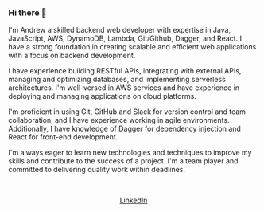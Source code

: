 

### Hi there 👋
I'm Andrew a skilled backend web developer with expertise in Java, JavaScript, AWS, DynamoDB, Lambda, Git/Github, Dagger, and React. I have a strong foundation in creating scalable and efficient web applications with a focus on backend development.

I have experience building RESTful APIs, integrating with external APIs, managing and optimizing databases, and implementing serverless architectures. I'm well-versed in AWS services and have experience in deploying and managing applications on cloud platforms.

I'm proficient in using Git, GitHub and Slack for version control and team collaboration, and I have experience working in agile environments. Additionally, I have knowledge of Dagger for dependency injection and React for front-end development.

I'm always eager to learn new technologies and techniques to improve my skills and contribute to the success of a project. I'm a team player and committed to delivering quality work within deadlines.

<br>
<p align="center">
<a href="https://www.linkedin.com/in/andrew-x-lam/" alt="LinkedIn">
  LinkedIn
</p>
</br>

